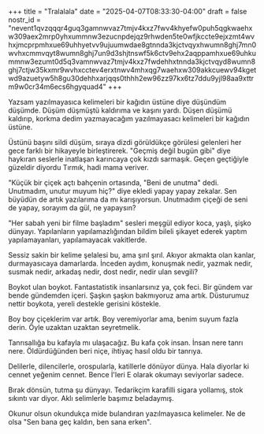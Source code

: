 +++
title = "Tralalala"
date = "2025-04-07T08:33:30-04:00"
draft = false
nostr_id = "nevent1qvzqqqr4guq3gamnwvaz7tmjv4kxz7fwv4khyefw0puh5qgkwaehxw309aex2mrp0yhxummnw3ezucnpdejqz9rhwden5te0wfjkccte9ejxzmt4wvhxjmcprpmhxue69uhhyetvv9ujuumwdae8gtnnda3kjctvqyxhwumn8ghj7mn0wvhxcmmvqyt8wumn8ghj7un9d3shjtnswf5k6ctv9ehx2aqppamhxue69uhkummnw3ezumt0d5q3vamnwvaz7tmjv4kxz7fwdehhxtnnda3kjctvqyd8wumn8ghj7ctjw35kxmr9wvhxcctev4erxtnwv4mhxqg7waehxw309akkcuewv94kgetwd9azuetyw5h8gu30dehhxarjqqs0thhh2ew96zz97kx6tz7ddu9yjl98aa9xttrm9w0cr34m6ecs6hgyquad4"
+++

Yazsam yazılmayasıca kelimeleri bir kağıdın üstüne diye düşündüm düşümde. Düşüm düşmüştü kaldırıma ve kaşını yardı. Düşen düşümü kaldırıp, korkma dedim yazmayacağım yazılmayasacı kelimeleri bir kağıdın üstüne. 

Üstünü başını sildi düşüm, sıraya dizdi görüldükçe görülesi gelenleri her gece farklı bir hikayeyle birleştirerek. "Geçmiş değil bugün gibi" diye haykıran seslerle inatlaşan karıncaya çok kızdı sarmaşık. Geçen geçtiğiyle güzeldir diyordu Tırmık, hadi mama veriver. 

"Küçük bir çiçek açtı bahçenin ortasında, "Beni de unutma" dedi. Unutmadım, unutur muyum hiç?" diye ekledi yapay yapay zekalar. Sen büyüdün de artık yazılarıma da mı karışıyorsun. Unutmadım çiçeği de seni de yapay, sorayım da gül, ne yapaysın?

"Her sabah yeni bir filme başladım" sesleri meşgül ediyor koca, yaşlı, şişko dünyayı. Yapılanların yapılamazlığından bildim bileli şikayet ederek yaptım yapılamayanları, yapılamayacak vakitlerde. 

Sessiz sakin bir kelime şelalesi bu, ama şırıl şırıl. Akıyor akmakta olan kanlar, durmayasıcaya damarlarda. İnceden aydım, konuşmak nedir, yazmak nedir, susmak nedir, arkadaş nedir, dost nedir, nedir ulan sevgili?

Boykot ulan boykot. Fantastatistik insanlarsınız ya, çok feci. Bir gündem var bende gündemden içeri. Şaşkın şaşkın bakmıyoruz ama artık. Düsturumuz nettir boykota, yereli destekle gerisini köstekle. 

Boy boy çiçeklerim var artık. Boy veremiyorlar ama, benim suyum fazla derin. Öyle uzaktan uzaktan seyretmelik. 

Tanrısallığa bu kafayla mı ulaşacağız. Bu kafa çok insan. İnsan nere tanrı nere. Öldürdüğünden beri niçe, ihtiyaç hasıl oldu bir tanrıya. 

Delilerle, dilencilerle, orospularla, katillerle dönüyor dünya. Hala diyorlar ki cennet yeğenim cennet. Bence İ'leri E olarak okumayı seviyorlar sadece. 

Bırak dönsün, tutma şu dünyayı. Tedarikçim karafilli sigara yollamış, stok sıkıntı var diyor. Aklı selimlerle başımız beladaymış. 

Okunur olsun okundukça mide bulandıran yazılmayasıca kelimeler. Ne de olsa "Sen bana geç kaldın, ben sana erken".
